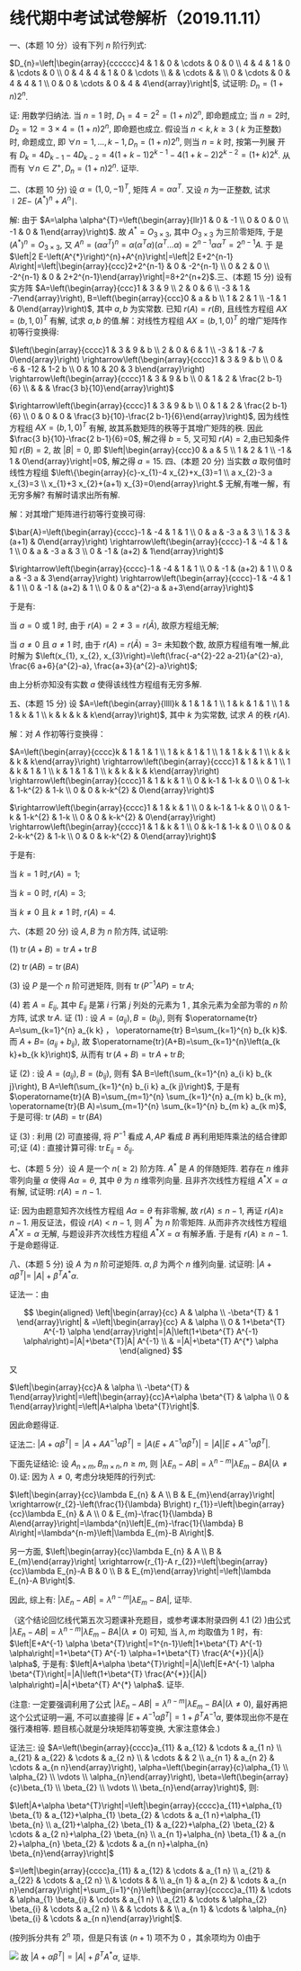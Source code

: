 # 线代期中考试试卷解析（2019.11.11） 

一、(本题 10 分）设有下列 $n$ 阶行列式:

$D_{n}=\left|\begin{array}{cccccc}4 & 1 & 0 & \cdots & 0 & 0 \\ 4 & 4 & 1 & 0 & \cdots & 0 \\ 0 & 4 & 4 & 1 & 0 & \cdots \\ & & \cdots & & \\ 0 & \cdots & 0 & 4 & 4 & 1 \\ 0 & 0 & \cdots & 0 & 4 & 4\end{array}\right|$, 试证明: $D_{n}=(1+n) 2^{n}$.

证: 用数学归纳法. 当 $n=1$ 时, $D_{1}=4=2^{2}=(1+n) 2^{n}$, 即命题成立; 当 $n=2$时, $D_{2}=12=3 \times 4=(1+n) 2^{n}$, 即命题也成立. 假设当 $n<k, k \geq 3$ ( $k$ 为正整数) 时, 命题成立, 即 $\forall n=1, \ldots, k-1, D_{n}=(1+n) 2^{n}$, 则当 $n=k$ 时, 按第一列展 开 有 $D_{k}=4 D_{k-1}-4 D_{k-2}=4(1+k-1) 2^{k-1}-4(1+k-2) 2^{k-2}=(1+$ $k) 2^{k}$. 从而有 $\forall n \in Z^{+}, D_{n}=(1+n) 2^{n}$. 证毕.

二、(本题 10 分) 设 $\alpha=(1,0,-1)^{T}$, 矩阵 $A=\alpha \alpha^{T}$. 又设 $n$ 为一正整数, 试求 $\mid 2 E-$ $\left(A^{*}\right)^{n}+A^{n} \mid$.

解: 由于 $A=\alpha \alpha^{T}=\left(\begin{array}{llr}1 & 0 & -1 \\ 0 & 0 & 0 \\ -1 & 0 & 1\end{array}\right)$. 故 $A^{*}=O_{3 \times 3}$, 其中 $O_{3 \times 3}$ 为三阶零矩阵, 于是 $\left(A^{*}\right)^{n}=O_{3 \times 3}$, 又 $A^{n}=\left(\alpha \alpha^{T}\right)^{n}=\alpha\left(\alpha^{T} \alpha\right)\left(\alpha^{T} \ldots \alpha\right)=2^{n-1} \alpha \alpha^{T}=2^{n-1} A$. 于 是 $\left|2 E-\left(A^{*}\right)^{n}+A^{n}\right|=\left|2 E+2^{n-1} A\right|=\left|\begin{array}{ccc}2+2^{n-1} & 0 & -2^{n-1} \\ 0 & 2 & 0 \\ -2^{n-1} & 0 & 2+2^{n-1}\end{array}\right|=8+2^{n+2}$.三、(本题 15 分) 设有实方阵 $A=\left(\begin{array}{ccc}1 & 3 & 9 \\ 2 & 0 & 6 \\ -3 & 1 & -7\end{array}\right), B=\left(\begin{array}{ccc}0 & a & b \\ 1 & 2 & 1 \\ -1 & 1 & 0\end{array}\right)$, 其中 $a, b$ 为实常数. 已知 $r(A)=r(B)$, 且线性方程组 $A X=(b, 1,0)^{T}$ 有解, 试求 $a, b$ 的值.解：对线性方程组 $A X=(b, 1,0)^{T}$ 的增广矩阵作初等行变换得:

$\left(\begin{array}{cccc}1 & 3 & 9 & b \\ 2 & 0 & 6 & 1 \\ -3 & 1 & -7 & 0\end{array}\right) \rightarrow\left(\begin{array}{cccc}1 & 3 & 9 & b \\ 0 & -6 & -12 & 1-2 b \\ 0 & 10 & 20 & 3 b\end{array}\right) \rightarrow\left(\begin{array}{cccc}1 & 3 & 9 & b \\ 0 & 1 & 2 & \frac{2 b-1}{6} \\ & & & \frac{3 b}{10}\end{array}\right)$

$\rightarrow\left(\begin{array}{cccc}1 & 3 & 9 & b \\ 0 & 1 & 2 & \frac{2 b-1}{6} \\ 0 & 0 & 0 & \frac{3 b}{10}-\frac{2 b-1}{6}\end{array}\right)$, 因为线性方程组 $A X=(b, 1,0)^{T}$ 有解, 故其系数矩阵的秩等于其增广矩阵的秩. 因此 $\frac{3 b}{10}-\frac{2 b-1}{6}=0$, 解之得 $b=5$, 又可知 $r(A)=2$,由已知条件知 $r(B)=2$, 故 $|B|=0$, 即 $\left|\begin{array}{ccc}0 & a & 5 \\ 1 & 2 & 1 \\ -1 & 1 & 0\end{array}\right|=0$, 解之得 $a=15$.
四、(本题 20 分) 当实数 $a$ 取何值时线性方程组 $\left\{\begin{array}{c}-x_{1}-4 x_{2}+x_{3}=1 \\ a x_{2}-3 a x_{3}=3 \\ x_{1}+3 x_{2}+(a+1) x_{3}=0\end{array}\right.$ 无解,有唯一解，有无穷多解? 有解时请求出所有解.

解：对其增广矩阵进行初等行变换可得:

$\bar{A}=\left(\begin{array}{cccc}-1 & -4 & 1 & 1 \\ 0 & a & -3 a & 3 \\ 1 & 3 & (a+1) & 0\end{array}\right) \rightarrow\left(\begin{array}{cccc}-1 & -4 & 1 & 1 \\ 0 & a & -3 a & 3 \\ 0 & -1 & (a+2) & 1\end{array}\right)$

$\rightarrow\left(\begin{array}{cccc}-1 & -4 & 1 & 1 \\ 0 & -1 & (a+2) & 1 \\ 0 & a & -3 a & 3\end{array}\right) \rightarrow\left(\begin{array}{cccc}-1 & -4 & 1 & 1 \\ 0 & -1 & (a+2) & 1 \\ 0 & 0 & a^{2}-a & a+3\end{array}\right)$

于是有:

当 $a=0$ 或 1 时, 由于 $r(A)=2 \neq 3=r(\bar{A})$, 故原方程组无解;

当 $a \neq 0$ 且 $a \neq 1$ 时, 由于 $r(A)=r(\bar{A})=3=$ 未知数个数, 故原方程组有唯一解,此时解为 $\left(x_{1}, x_{2}, x_{3}\right)=\left(\frac{-a^{2}-22 a-21}{a^{2}-a}, \frac{6 a+6}{a^{2}-a}, \frac{a+3}{a^{2}-a}\right)$;

由上分析亦知没有实数 $a$ 使得该线性方程组有无穷多解.

五、(本题 15 分) 设 $A=\left(\begin{array}{llll}k & 1 & 1 & 1 \\ 1 & k & 1 & 1 \\ 1 & 1 & k & 1 \\ k & k & k & k\end{array}\right)$, 其中 $k$ 为实常数, 试求 $A$ 的秩 $r(A)$.

解：对 $A$ 作初等行变换得：

$A=\left(\begin{array}{cccc}k & 1 & 1 & 1 \\ 1 & k & 1 & 1 \\ 1 & 1 & k & 1 \\ k & k & k & k\end{array}\right) \rightarrow\left(\begin{array}{cccc}1 & 1 & k & 1 \\ 1 & k & 1 & 1 \\ k & 1 & 1 & 1 \\ k & k & k & k\end{array}\right) \rightarrow\left(\begin{array}{cccc}1 & 1 & k & 1 \\ 0 & k-1 & 1-k & 0 \\ 0 & 1-k & 1-k^{2} & 1-k \\ 0 & 0 & k-k^{2} & 0\end{array}\right)$

$\rightarrow\left(\begin{array}{cccc}1 & 1 & k & 1 \\ 0 & k-1 & 1-k & 0 \\ 0 & 1-k & 1-k^{2} & 1-k \\ 0 & 0 & k-k^{2} & 0\end{array}\right) \rightarrow\left(\begin{array}{cccc}1 & 1 & k & 1 \\ 0 & k-1 & 1-k & 0 \\ 0 & 0 & 2-k-k^{2} & 1-k \\ 0 & 0 & k-k^{2} & 0\end{array}\right)$

于是有:

当 $k=1$ 时,$r(A)=1$;

当 $k=0$ 时, $r(A)=3$;

当 $k \neq 0$ 且 $k \neq 1$ 时, $r(A)=4$.

六、(本题 20 分) 设 $A, B$ 为 $n$ 阶方阵, 试证明:

(1) $\operatorname{tr}(A+B)=\operatorname{tr} A+\operatorname{tr} B$

(2) $\operatorname{tr}(A B)=\operatorname{tr}(B A)$

(3) 设 $P$ 是一个 $n$ 阶可迸矩阵, 则有 $\operatorname{tr}\left(P^{-1} A P\right)=\operatorname{tr} A$;

(4) 若 $A=E_{i j}$, 其中 $E_{i j}$ 是第 $i$ 行第 $j$ 列处的元素为 1 , 其余元素为全部为零的 $n$ 阶方阵, 试求 $\operatorname{tr} A$.
证 (1) : 设 $A=\left(a_{i j}\right), B=\left(b_{i j}\right)$, 则有 $\operatorname{tr} A=\sum_{k=1}^{n} a_{k k} ， \operatorname{tr} B=\sum_{k=1}^{n} b_{k k}$. 而 $A+B=$ $\left(a_{i j}+b_{i j}\right)$, 故 $\operatorname{tr}(A+B)=\sum_{k=1}^{n}\left(a_{k k}+b_{k k}\right)$, 从而有 $\operatorname{tr}(A+B)=\operatorname{tr} A+\operatorname{tr} B$;

证 (2) : 设 $A=\left(a_{i j}\right), B=\left(b_{i j}\right)$, 则有 $A B=\left(\sum_{k=1}^{n} a_{i k} b_{k j}\right), B A=\left(\sum_{k=1}^{n} b_{i k} a_{k j}\right)$, 于是有 $\operatorname{tr}(A B)=\sum_{m=1}^{n} \sum_{k=1}^{n} a_{m k} b_{k m}, \operatorname{tr}(B A)=\sum_{m=1}^{n} \sum_{k=1}^{n} b_{m k} a_{k m}$, 于是可得: $\operatorname{tr}(A B)=\operatorname{tr}(B A)$

证 (3) : 利用 (2) 可直接得, 将 $P^{-1}$ 看成 $A, A P$ 看成 $B$ 再利用矩阵乘法的结合律即可;证 (4) $:$ 直接计算可得: $\operatorname{tr} E_{i j}=\delta_{i j}$.

七、(本题 5 分）设 $A$ 是一个 $n(\geq 2)$ 阶方阵. $A^{*}$ 是 $A$ 的伴随矩阵. 若存在 $n$ 维非零列向量 $\alpha$ 使得 $A \alpha=\theta$, 其中 $\theta$ 为 $n$ 维零列向量. 且非齐次线性方程组 $A^{*} X=\alpha$ 有解, 试证明: $r(A)=n-1$.

证: 因为由题意知齐次线性方程组 $A \alpha=\theta$ 有非零解, 故 $r(A) \leq n-1$, 再证 $r(A) \geq$ $n-1$. 用反证法，假设 $r(A)<n-1$, 则 $A^{*}$ 为 $n$ 阶零矩阵. 从而非齐次线性方程组 $A^{*} X=\alpha$ 无解, 与题设非齐次线性方程组 $A^{*} X=\alpha$ 有解矛盾. 于是有 $r(A) \geq n-1$.于是命题得证.

八、(本题 5 分) 设 $A$ 为 $n$ 阶可逆矩阵. $\alpha, \beta$ 为两个 $n$ 维列向量. 试证明: $\left|A+\alpha \beta^{T}\right|=$ $|A|+\beta^{T} A^{*} \alpha$.

证法一：由

$$
\begin{aligned}
\left|\begin{array}{cc}
A & \alpha \\
-\beta^{T} & 1
\end{array}\right| & =\left|\begin{array}{cc}
A & \alpha \\
0 & 1+\beta^{T} A^{-1} \alpha
\end{array}\right|=|A|\left(1+\beta^{T} A^{-1} \alpha\right)=|A|+\beta^{T}|A| A^{-1} \\
& =|A|+\beta^{T} A^{*} \alpha
\end{aligned}
$$

又

$\left|\begin{array}{cc}A & \alpha \\ -\beta^{T} & 1\end{array}\right|=\left|\begin{array}{cc}A+\alpha \beta^{T} & \alpha \\ 0 & 1\end{array}\right|=\left|A+\alpha \beta^{T}\right|$.

因此命题得证.

证法二: $\left|A+\alpha \beta^{T}\right|=\left|A+A A^{-1} \alpha \beta^{T}\right|=\left|A\left(E+A^{-1} \alpha \beta^{T}\right)\right|=|A|\left|E+A^{-1} \alpha \beta^{T}\right|$.

下面先证结论: 设 $A_{n \times m}, B_{m \times n}, n \geq m$, 则 $\left|\lambda E_{n}-A B\right|=\lambda^{n-m}\left|\lambda E_{m}-B A\right|(\lambda \neq 0)$.证: 因为 $\lambda \neq 0$, 考虑分块矩阵的行列式:

$\left|\begin{array}{cc}\lambda E_{n} & A \\ B & E_{m}\end{array}\right| \xrightarrow{r_{2}-\left(\frac{1}{\lambda} B\right) r_{1}}=\left|\begin{array}{cc}\lambda E_{n} & A \\ 0 & E_{m}-\frac{1}{\lambda} B A\end{array}\right|=\lambda^{n}\left|E_{m}-\frac{1}{\lambda} B A\right|=\lambda^{n-m}\left|\lambda E_{m}-B A\right|$.

另一方面, $\left|\begin{array}{cc}\lambda E_{n} & A \\ B & E_{m}\end{array}\right| \xrightarrow{r_{1}-A r_{2}}=\left|\begin{array}{cc}\lambda E_{n}-A B & 0 \\ B & E_{m}\end{array}\right|=\left|\lambda E_{n}-A B\right|$.

因此, 综上有: $\left|\lambda E_{n}-A B\right|=\lambda^{n-m}\left|\lambda E_{m}-B A\right|$, 证毕.

（这个结论回忆线代第五次习题课补充题目，或参考课本附录四例 4.1 (2) )由公式 $\left|\lambda E_{n}-A B\right|=\lambda^{n-m}\left|\lambda E_{m}-B A\right|(\lambda \neq 0)$ 可知, 当 $\lambda, m$ 均取值为 1 时，有: $\left|E+A^{-1} \alpha \beta^{T}\right|=1^{n-1}\left|1+\beta^{T} A^{-1} \alpha\right|=1+\beta^{T} A^{-1} \alpha=1+\beta^{T} \frac{A^{*}}{|A|} \alpha$, 于是有: $\left|A+\alpha \beta^{T}\right|=|A|\left|E+A^{-1} \alpha \beta^{T}\right|=|A|\left(1+\beta^{T} \frac{A^{*}}{|A|} \alpha\right)=|A|+\beta^{T} A^{*} \alpha$. 证毕.

(注意: 一定要强调利用了公式 $\left|\lambda E_{n}-A B\right|=\lambda^{n-m}\left|\lambda E_{m}-B A\right|(\lambda \neq 0)$, 最好再把这个公式证明一遍, 不可以直接得 $\left|E+A^{-1} \alpha \beta^{T}\right|=1+\beta^{T} A^{-1} \alpha$, 要体现出你不是在强行凑相等. 题目核心就是分块矩阵初等变换, 大家注意体会.)

证法三: 设 $A=\left(\begin{array}{cccc}a_{11} & a_{12} & \cdots & a_{1 n} \\ a_{21} & a_{22} & \cdots & a_{2 n} \\ & \cdots & & 2 \\ a_{n 1} & a_{n 2} & \cdots & a_{n n}\end{array}\right), \alpha=\left(\begin{array}{c}\alpha_{1} \\ \alpha_{2} \\ \vdots \\ \alpha_{n}\end{array}\right), \beta=\left(\begin{array}{c}\beta_{1} \\ \beta_{2} \\ \vdots \\ \beta_{n}\end{array}\right)$, 则:

$\left|A+\alpha \beta^{T}\right|=\left|\begin{array}{cccc}a_{11}+\alpha_{1} \beta_{1} & a_{12}+\alpha_{1} \beta_{2} & \cdots & a_{1 n}+\alpha_{1} \beta_{n} \\ a_{21}+\alpha_{2} \beta_{1} & a_{22}+\alpha_{2} \beta_{2} & \cdots & a_{2 n}+\alpha_{2} \beta_{n} \\ a_{n 1}+\alpha_{n} \beta_{1} & a_{n 2}+\alpha_{n} \beta_{2} & \cdots & a_{n n}+\alpha_{n} \beta_{n}\end{array}\right|$

$=\left|\begin{array}{cccc}a_{11} & a_{12} & \cdots & a_{1 n} \\ a_{21} & a_{22} & \cdots & a_{2 n} \\ & \cdots & & \\ a_{n 1} & a_{n 2} & \cdots & a_{n n}\end{array}\right|+\sum_{i=1}^{n}\left|\begin{array}{ccccc}a_{11} & \cdots & \alpha_{1} \beta_{i} & \cdots & a_{1 n} \\ a_{21} & \cdots & \alpha_{2} \beta_{i} & \cdots & a_{2 n} \\ & & \cdots & & \\ a_{n 1} & \cdots & \alpha_{n} \beta_{i} & \cdots & a_{n n}\end{array}\right|$.

(按列拆分共有 $2^{n}$ 项，但是只有该 $(n+1)$ 项不为 0 ，其余项均为 0$)$由于

![](https://cdn.mathpix.com/cropped/2024_05_06_9a6fca4ddf6a42732e43g-4.jpg?height=214&width=1253&top_left_y=1178&top_left_x=296)
故 $\left|A+\alpha \beta^{T}\right|=|A|+\beta^{T} A^{*} \alpha$, 证毕.

